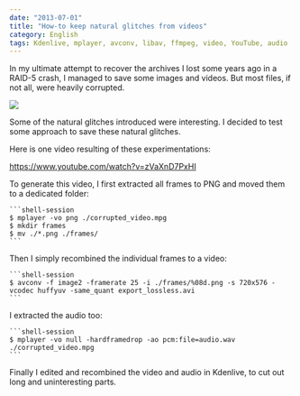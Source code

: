 ```yaml
---
date: "2013-07-01"
title: "How-to keep natural glitches from videos"
category: English
tags: Kdenlive, mplayer, avconv, libav, ffmpeg, video, YouTube, audio
---
```


In my ultimate attempt to recover the archives I lost some years ago in a RAID-5 crash, I managed to save some images and videos. But most files, if not all, were heavily corrupted.

![]({attach}glitch-drummer-preview.jpg)

Some of the natural glitches introduced were interesting. I decided to test some approach to save these natural glitches.

Here is one video resulting of these experimentations:

https://www.youtube.com/watch?v=zVaXnD7PxHI

To generate this video, I first extracted all frames to PNG and moved them to a dedicated folder:

    ```shell-session
    $ mplayer -vo png ./corrupted_video.mpg
    $ mkdir frames
    $ mv ./*.png ./frames/
    ```

Then I simply recombined the individual frames to a video:

    ```shell-session
    $ avconv -f image2 -framerate 25 -i ./frames/%08d.png -s 720x576 -vcodec huffyuv -same_quant export_lossless.avi
    ```

I extracted the audio too:

    ```shell-session
    $ mplayer -vo null -hardframedrop -ao pcm:file=audio.wav ./corrupted_video.mpg
    ```

Finally I edited and recombined the video and audio in Kdenlive, to cut out long and uninteresting parts.
